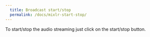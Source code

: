 ```yaml
---
  title: Broadcast start/stop
  permalink: /docs/mixlr-start-stop/
---
```

To start/stop the audio streaming just click on the start/stop button.
